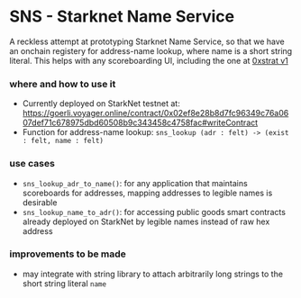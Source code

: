 # SNS - Starknet Name Service
A reckless attempt at prototyping Starknet Name Service, so that we have an onchain registery for address-name lookup, where name is a short string literal. This helps with any scoreboarding UI, including the one at [0xstrat v1](https://github.com/topology-gg/fountain/tree/v0.1/examples/zeroxstrat_v1)

### where and how to use it
- Currently deployed on StarkNet testnet at: https://goerli.voyager.online/contract/0x02ef8e28b8d7fc96349c76a0607def71c678975dbd60508b9c343458c4758fac#writeContract
- Function for address-name lookup: `sns_lookup (adr : felt) -> (exist : felt, name : felt)`

### use cases
- `sns_lookup_adr_to_name()`: for any application that maintains scoreboards for addresses, mapping addresses to legible names is desirable
- `sns_lookup_name_to_adr()`: for accessing public goods smart contracts already deployed on StarkNet by legible names instead of raw hex address

### improvements to be made
- may integrate with string library to attach arbitrarily long strings to the short string literal `name` 
